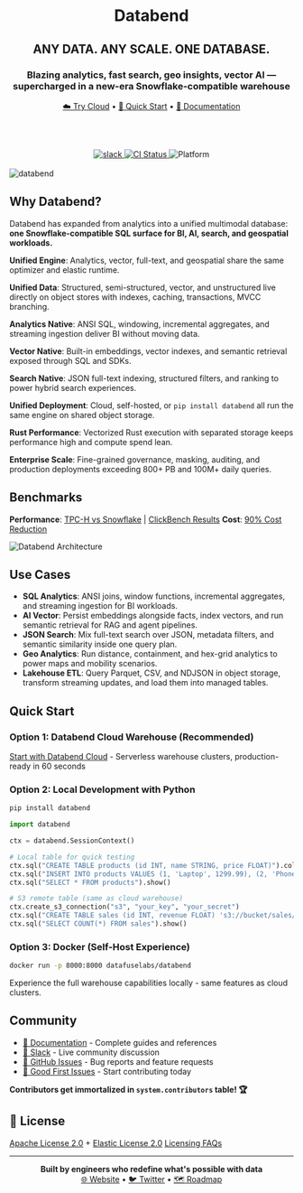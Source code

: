 <h1 align="center">Databend</h1>
<h2 align="center">ANY DATA. ANY SCALE. ONE DATABASE.</h2>
<h3 align="center">Blazing analytics, fast search, geo insights, vector AI — supercharged in a new-era Snowflake-compatible warehouse</h3>

<div align="center">

<a href="https://databend.com/">☁️ Try Cloud</a> •
<a href="#quick-start">🚀 Quick Start</a> •
<a href="https://docs.databend.com/">📖 Documentation</a>

<br><br>

<a href="https://link.databend.com/join-slack">
<img src="https://img.shields.io/badge/slack-databend-0abd59?logo=slack" alt="slack" />
</a>
<a href="https://github.com/databendlabs/databend/actions/workflows/release.yml">
<img src="https://img.shields.io/github/actions/workflow/status/datafuselabs/databend/release.yml?branch=main" alt="CI Status" />
</a>
<img src="https://img.shields.io/badge/Platform-Linux%2C%20macOS%2C%20ARM-green.svg?style=flat" alt="Platform" />

</div>

<br>

<img src="https://github.com/user-attachments/assets/4c288d5c-9365-44f7-8cde-b2c7ebe15622" alt="databend" />

## Why Databend?

Databend has expanded from analytics into a unified multimodal database: **one Snowflake-compatible SQL surface for BI, AI, search, and geospatial workloads.**

**Unified Engine**: Analytics, vector, full-text, and geospatial share the same optimizer and elastic runtime.

**Unified Data**: Structured, semi-structured, vector, and unstructured live directly on object stores with indexes, caching, transactions, MVCC branching.

**Analytics Native**: ANSI SQL, windowing, incremental aggregates, and streaming ingestion deliver BI without moving data.

**Vector Native**: Built-in embeddings, vector indexes, and semantic retrieval exposed through SQL and SDKs.

**Search Native**: JSON full-text indexing, structured filters, and ranking to power hybrid search experiences.

**Unified Deployment**: Cloud, self-hosted, or `pip install databend` all run the same engine on shared object storage.

**Rust Performance**: Vectorized Rust execution with separated storage keeps performance high and compute spend lean.

**Enterprise Scale**: Fine-grained governance, masking, auditing, and production deployments exceeding 800+ PB and 100M+ daily queries.

## Benchmarks

**Performance**: [TPC-H vs Snowflake](https://docs.databend.com/guides/benchmark/tpch) | [ClickBench Results](https://www.databend.com/blog/category-product/clickbench-databend-top)
**Cost**: [90% Cost Reduction](https://docs.databend.com/guides/benchmark/data-ingest)


![Databend Architecture](https://github.com/user-attachments/assets/4eae9968-39a1-4334-953b-e5f3074c3dfd)


## Use Cases

- **SQL Analytics**: ANSI joins, window functions, incremental aggregates, and streaming ingestion for BI workloads.
- **AI Vector**: Persist embeddings alongside facts, index vectors, and run semantic retrieval for RAG and agent pipelines.
- **JSON Search**: Mix full-text search over JSON, metadata filters, and semantic similarity inside one query plan.
- **Geo Analytics**: Run distance, containment, and hex-grid analytics to power maps and mobility scenarios.
- **Lakehouse ETL**: Query Parquet, CSV, and NDJSON in object storage, transform streaming updates, and load them into managed tables.

## Quick Start

### Option 1: Databend Cloud Warehouse (Recommended)
[Start with Databend Cloud](https://docs.databend.com/guides/cloud/) - Serverless warehouse clusters, production-ready in 60 seconds

### Option 2: Local Development with Python
```bash
pip install databend
```

```python
import databend

ctx = databend.SessionContext()

# Local table for quick testing
ctx.sql("CREATE TABLE products (id INT, name STRING, price FLOAT)").collect()
ctx.sql("INSERT INTO products VALUES (1, 'Laptop', 1299.99), (2, 'Phone', 899.50)").collect()
ctx.sql("SELECT * FROM products").show()

# S3 remote table (same as cloud warehouse)
ctx.create_s3_connection("s3", "your_key", "your_secret")
ctx.sql("CREATE TABLE sales (id INT, revenue FLOAT) 's3://bucket/sales/' CONNECTION=(connection_name='s3')").collect()
ctx.sql("SELECT COUNT(*) FROM sales").show()
```

### Option 3: Docker (Self-Host Experience)
```bash
docker run -p 8000:8000 datafuselabs/databend
```
Experience the full warehouse capabilities locally - same features as cloud clusters.

## Community

- [📖 Documentation](https://docs.databend.com/) - Complete guides and references
- [💬 Slack](https://link.databend.com/join-slack) - Live community discussion
- [🐛 GitHub Issues](https://github.com/databendlabs/databend/issues) - Bug reports and feature requests
- [🎯 Good First Issues](https://link.databend.com/i-m-feeling-lucky) - Start contributing today

**Contributors get immortalized in `system.contributors` table! 🏆**

## 📄 License

[Apache License 2.0](licenses/Apache-2.0.txt) + [Elastic License 2.0](licenses/Elastic.txt)
[Licensing FAQs](https://docs.databend.com/guides/products/dee/license)

---

<div align="center">
<strong>Built by engineers who redefine what's possible with data</strong><br>
<a href="https://databend.com">🌐 Website</a> •
<a href="https://x.com/DatabendLabs">🐦 Twitter</a> •
<a href="https://github.com/databendlabs/databend/issues/14167">🗺️ Roadmap</a>
</div>
